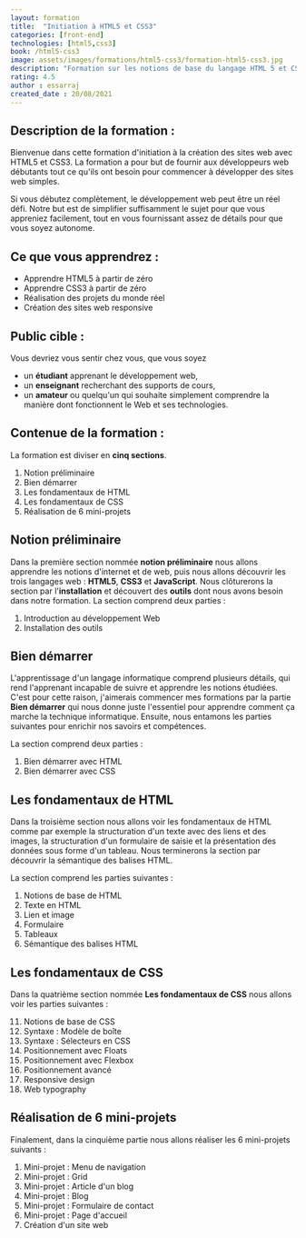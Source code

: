 ```yaml
---
layout: formation
title:  "Initiation à HTML5 et CSS3"
categories: [front-end]
technologies: [html5,css3]
book: /html5-css3
image: assets/images/formations/html5-css3/formation-html5-css3.jpg
description: "Formation sur les notions de base du langage HTML 5 et CSS 3 pour la création des sites web."
rating: 4.5
author : essarraj
created_date : 20/08/2021
---
```


<div class="fancy-title title-border">
	<h2>Description de la formation :</h2>
</div>
Bienvenue dans cette formation d'initiation à la création des sites web avec HTML5 et CSS3. La formation a pour but de fournir aux développeurs web débutants tout ce qu'ils ont besoin pour commencer à développer des sites web simples.

Si vous débutez complètement, le développement web peut être un réel défi. Notre but est de simplifier suffisamment le sujet pour que vous appreniez facilement, tout en vous fournissant assez de détails pour que vous soyez autonome. 


<div class="fancy-title title-border">
	<h2>Ce que vous apprendrez :</h2>
</div>

- Apprendre HTML5 à partir de zéro
- Apprendre CSS3 à partir de zéro
- Réalisation des projets du monde réel
- Création des sites web responsive 



<div class="fancy-title title-border">
	<h2>Public cible :</h2>
</div>

Vous devriez vous sentir chez vous, que vous soyez 
- un **étudiant** apprenant le développement web, 
- un **enseignant** recherchant des supports de cours, 
- un **amateur** ou quelqu'un qui souhaite simplement comprendre la manière dont fonctionnent le Web et ses technologies.


<div class="fancy-title title-border">
	<h2>Contenue de la formation :</h2>
</div>

La formation est diviser en **cinq sections**.

1. Notion préliminaire
2. Bien démarrer
3. Les fondamentaux de HTML
4. Les fondamentaux de CSS
5. Réalisation de 6 mini-projets

## Notion préliminaire

Dans la première section nommée **notion préliminaire** nous allons apprendre les notions d'internet et de web, puis nous allons découvrir les trois langages web : **HTML5**, **CSS3** et **JavaScript**. Nous clôturerons la section par l'**installation** et découvert des **outils** dont nous avons besoin dans notre formation. La section comprend deux parties : 

1. Introduction au développement Web
2. Installation des outils

## Bien démarrer

L'apprentissage d'un langage informatique comprend plusieurs détails, qui rend l'apprenant incapable de suivre et apprendre les notions étudiées. C'est pour cette raison, j'aimerais commencer mes formations par la partie **Bien démarrer** qui nous donne juste l'essentiel pour apprendre comment ça marche la technique informatique. Ensuite, nous entamons les parties suivantes pour enrichir nos savoirs et compétences.

La section comprend deux parties : 

1. Bien démarrer avec HTML 
2. Bien démarrer avec CSS

## Les fondamentaux de HTML

Dans la troisième section nous allons voir les fondamentaux de HTML comme par exemple la structuration d'un texte avec des liens et des images, la structuration d'un formulaire de saisie et la présentation des données sous forme d'un tableau. Nous terminerons la section par découvrir la sémantique des balises HTML. 

La section comprend les parties suivantes : 

1. Notions de base de HTML
2. Texte en HTML
3. Lien et image
4. Formulaire
5. Tableaux
6. Sémantique des balises HTML

## Les fondamentaux de CSS

Dans la quatrième section nommée **Les fondamentaux de CSS** nous allons voir les parties suivantes : 

11. Notions de base de CSS
12. Syntaxe : Modèle de boîte
13. Syntaxe : Sélecteurs en CSS
14. Positionnement avec Floats
15. Positionnement avec Flexbox
16. Positionnement avancé
17. Responsive design
18. Web typography

## Réalisation de 6 mini-projets

Finalement, dans la cinquième partie nous allons réaliser les 6 mini-projets suivants :  

1.  Mini-projet : Menu de navigation
2.  Mini-projet : Grid
3.  Mini-projet : Article d'un blog
4.  Mini-projet : Blog
5.  Mini-projet : Formulaire de contact
6.  Mini-projet : Page d'accueil
7.  Création d'un site web 
